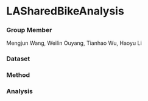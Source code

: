 # LASharedBikeAnalysis

### Group Member

Mengjun Wang, Weilin Ouyang, Tianhao Wu, Haoyu Li

### Dataset

### Method

### Analysis
